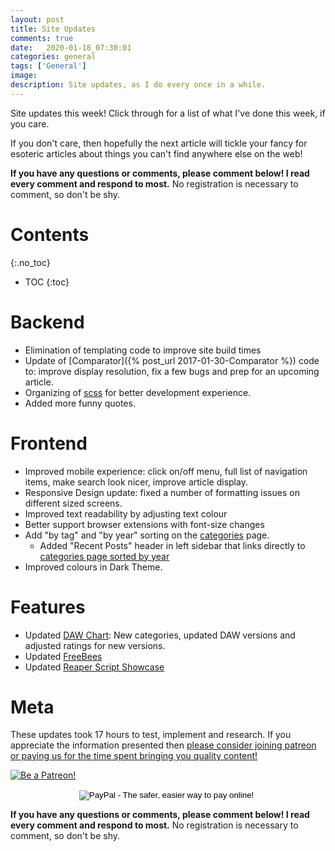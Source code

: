 ```yaml
---
layout: post
title: Site Updates
comments: true
date:   2020-01-18_07:30:01 
categories: general
tags: ['General']
image:
description: Site updates, as I do every once in a while.
---
```


Site updates this week! Click through for a list of what I've done this week, if you care.

If you don't care, then hopefully the next article will tickle your fancy for esoteric articles about things you can't find anywhere else on the web!

<!--more-->

**If you have any questions or comments, please comment below! I read every comment and respond to most.** No registration is necessary to comment, so don't be shy.

# Contents
{:.no_toc}
* TOC
{:toc}

# Backend

* Elimination of templating code to improve site build times
* Update of [Comparator]({% post_url 2017-01-30-Comparator %}) code to: improve display resolution, fix a few bugs and prep for an upcoming article.
* Organizing of [scss](https://sass-lang.com/documentation/syntax) for better development experience.
* Added more funny quotes.

# Frontend

* Improved mobile experience: click on/off menu, full list of navigation items, make search look nicer, improve article display.
* Responsive Design update: fixed a number of formatting issues on different sized screens.
* Improved text readability by adjusting text colour
* Better support browser extensions with font-size changes
* Add "by tag" and "by year" sorting on the [categories](/tags/?tags=true) page.
  * Added "Recent Posts" header in left sidebar that links directly to [categories page sorted by year](/tags/?year=true)
* Improved colours in Dark Theme.

# Features

* Updated [DAW Chart](/DAW-Chart.html): New categories, updated DAW versions and adjusted ratings for new versions.
* Updated [FreeBees](/FreeBees.html)
* Updated [Reaper Script Showcase](/ReaperScripts.html)

# Meta

These updates took 17 hours to test, implement and research. If you appreciate the information presented then <a href="/DonateNow/">please consider joining patreon or paying us for the time spent bringing you quality content!</a>

<a href="https://www.patreon.com/bePatron?u=7465992"> <img class="patreon-button" src="/assets/Patreon.png" alt="Be a Patreon!"></a>

<form style="text-align: center;" action="https://www.paypal.com/cgi-bin/webscr" method="post" target="_top">
<input type="hidden" name="cmd" value="_s-xclick">
<input type="hidden" name="hosted_button_id" value="BR247JAZBTUJJ">
<input type="image" src="https://www.paypalobjects.com/en_US/i/btn/btn_donateCC_LG.gif" border="0" name="submit" alt="PayPal - The safer, easier way to pay online!">
<img alt="" border="0" src="https://www.paypalobjects.com/en_US/i/scr/pixel.gif" width="1" height="1">
</form>

**If you have any questions or comments, please comment below! I read every comment and respond to most.** No registration is necessary to comment, so don't be shy.


